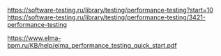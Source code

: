 https://software-testing.ru/library/testing/performance-testing?start=10  
https://software-testing.ru/library/testing/performance-testing/3421-performance-testing  
  
https://www.elma-bpm.ru/KB/help/elma_performance_testing_quick_start.pdf
